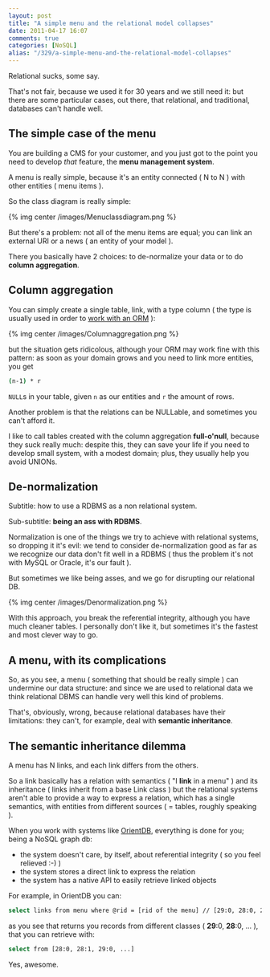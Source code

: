 ```yaml
---
layout: post
title: "A simple menu and the relational model collapses"
date: 2011-04-17 16:07
comments: true
categories: [NoSQL]
alias: "/329/a-simple-menu-and-the-relational-model-collapses"
---
```


Relational sucks, some say.

That's not fair, because we used it for 30 years and we still need it: but there are some particular cases, out there, that relational, and traditional, databases can't handle well.
<!-- more -->

## The simple case of the menu

You are building a CMS for your customer, and you just got to the point you need to develop *that* feature, the **menu management system**.

A menu is really simple, because it's an entity connected ( N to N ) with other entities ( menu items ).

So the class diagram is really simple:

{% img center /images/Menuclassdiagram.png %}

But there's a problem: not all of the menu items are equal; you can link an external URI or a news ( an entity of your model ).

There you basically have 2 choices: to de-normalize your data or to do **column aggregation**.

## Column aggregation

You can simply create a single table, link, with a type column ( the type is usually used in order to [work with an ORM](http://www.doctrine-project.org/documentation/manual/1_2/en/inheritance:column-aggregation) ):

{% img center /images/Columnaggregation.png %}

but the situation gets ridicolous, although your ORM may work fine with this pattern: as soon as your domain grows and you need to link more entities, you get

``` bash
(n-1) * r
```

`NULL`s in your table, given `n` as our entities and `r` the amount of rows.

Another problem is that the relations can be NULLable, and sometimes you can't afford it.

I like to call tables created with the column aggregation **full-o'null**, because they suck really much: despite this, they can save your life if you need to develop small system, with a modest domain; plus, they usually help you avoid UNIONs.

## De-normalization

Subtitle: how to use a RDBMS as a non relational system.

Sub-subtitle: **being an ass with RDBMS**.

Normalization is one of the things we try to achieve with relational systems, so dropping it it's evil: we tend to consider de-normalization good as far as we recognize our data don't fit well in a RDBMS ( thus the problem it's not with MySQL or Oracle, it's our fault ).

But sometimes we like being asses, and we go for disrupting our relational DB.

{% img center /images/Denormalization.png %}

With this approach, you break the referential integrity, although you have much cleaner tables. I personally don't like it, but sometimes it's the fastest and most clever way to go.

## A menu, with its complications

So, as you see, a menu ( something that should be really simple ) can undermine our data structure: and since we are used to relational data we think relational DBMS can handle very well this kind of problems.

That's, obviously, wrong, because relational databases have their limitations: they can't, for example, deal with **semantic inheritance**.

## The semantic inheritance dilemma

A menu has N links, and each link differs from the others.

So a link basically has a relation with semantics ( "I **link** in a menu" ) and its inheritance ( links inherit from a base Link class ) but the relational systems aren't able to provide a way to express a relation, which has a single semantics, with entities from different sources ( = tables, roughly speaking ).

When you work with systems like [OrientDB](http://www.orientechnologies.com/), everything is done for you; being a NoSQL graph db:

* the system doesn't care, by itself, about referential integrity ( so you feel relieved :-) )
* the system stores a direct link to express the relation
* the system has a native API to easily retrieve linked objects

For example, in OrientDB you can:

``` bash
select links from menu where @rid = [rid of the menu] // [29:0, 28:0, 28:1]
```

as you see that returns you records from different classes ( **29**:0, **28**:0, ... ), that you can retrieve with:

``` bash
select from [28:0, 28:1, 29:0, ...]
```

Yes, awesome.
